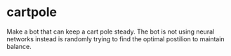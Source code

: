 # cartpole
Make a bot that can keep a cart pole steady. The bot is not using neural networks instead is randomly trying to find the optimal postilion to maintain balance.
